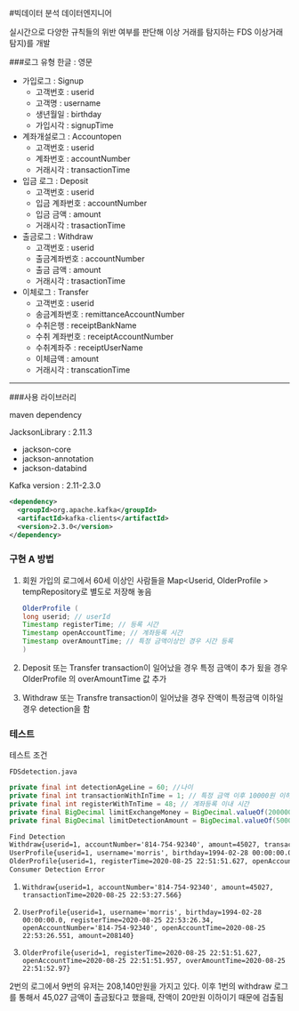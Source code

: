 #빅데이터 분석 데이터엔지니어

실시간으로 다양한 규칙들의 위반 여부를 판단해 이상 거래를 탐지하는 FDS 이상거래 탐지)를 개발

###로그 유형
한글 : 영문
* 가입로그 : Signup
    * 고객번호 : userid
    * 고객명 : username
    * 생년월일 : birthday
    * 가입시각 : signupTime
* 계좌개설로그 : Accountopen
    * 고객번호 : userid
    * 계좌번호 : accountNumber
    * 거래시각 : transactionTime
* 입금 로그 : Deposit
    * 고객번호 : userid
    * 입금 계좌번호 : accountNumber
    * 입금 금액 : amount
    * 거래시각 : trasactionTime
* 출금로그 : Withdraw
    * 고객번호 : userid
    * 출금계좌번호 : accountNumber
    * 출금 금액 : amount
    * 거래시각 : trasactionTime
* 이체로그 : Transfer
    * 고객번호 : userid 
    * 송금계좌번호 : remittanceAccountNumber
    * 수취은행 : receiptBankName
    * 수취 계좌번호 : receiptAccountNumber
    * 수취계좌주 : receiptUserName
    * 이체금액 : amount
    * 거래시각 : transcationTime



---
###사용 라이브러리 

maven dependency

 JacksonLibrary :  2.11.3

 * jackson-core
 * jackson-annotation
 * jackson-databind

Kafka version : 2.11-2.3.0

```xml
<dependency>
  <groupId>org.apache.kafka</groupId>
  <artifactId>kafka-clients</artifactId>
  <version>2.3.0</version>
</dependency>
```

### 구현 A 방법

1. 회원 가입의 로그에서 60세 이상인 사람들을 Map<Userid, OlderProfile > tempRepository로 별도로 저장해 놓음

   ```java
   OlderProfile (
   long userid; // userId
   Timestamp registerTime; // 등록 시간
   Timestamp openAccountTime; // 계좌등록 시간
   Timestamp overAmountTime; // 특정 금액이상인 경우 시간 등록 
   )
   ```

3. Deposit 또는 Transfer transaction이 일어났을 경우 특정 금액이 추가 됬을 경우 OlderProfile 의 overAmountTime 값 추가
4. Withdraw 또는 Transfre transaction이 일어났을 경우 잔액이 특정금액 이하일 경우 detection을 함 



### 테스트

테스트 조건  

`FDSdetection.java`

```java
private final int detectionAgeLine = 60; //나이
private final int transactionWithInTime = 1; // 특정 금액 이후 10000원 이하가 되기까지의 시간 (테스트에서는 minute로 사용)
private final int registerWithTnTime = 48; // 계좌등록 이내 시간
private final BigDecimal limitExchangeMoney = BigDecimal.valueOf(200000);
private final BigDecimal limitDetectionAmount = BigDecimal.valueOf(500000); // 특정 금액을 오십만원으로 지정
```

```tex
Find Detection
Withdraw{userid=1, accountNumber='814-754-92340', amount=45027, transactionTime=2020-08-25 22:53:27.566}
UserProfile{userid=1, username='morris', birthday=1994-02-28 00:00:00.0, registerTime=2020-08-25 22:53:26.34, openAccountNumber='814-754-92340', openAccountTime=2020-08-25 22:53:26.551, amount=208140}
OlderProfile{userid=1, registerTime=2020-08-25 22:51:51.627, openAccountTime=2020-08-25 22:51:51.957, overAmountTime=2020-08-25 22:51:52.97}
Consumer Detection Error

```



1. `Withdraw{userid=1, accountNumber='814-754-92340', amount=45027, transactionTime=2020-08-25 22:53:27.566}`

2. `UserProfile{userid=1, username='morris', birthday=1994-02-28 00:00:00.0, registerTime=2020-08-25 22:53:26.34, openAccountNumber='814-754-92340', openAccountTime=2020-08-25 22:53:26.551, amount=208140}`

3. `OlderProfile{userid=1, registerTime=2020-08-25 22:51:51.627, openAccountTime=2020-08-25 22:51:51.957, overAmountTime=2020-08-25 22:51:52.97}`

2번의 로그에서 9번의 유저는 208,140만원을 가지고 있다. 이후 1번의 withdraw 로그를 통해서 45,027 금액이 출금됬다고 했을때, 잔액이 20만원 이하이기 때문에 검출됨 





